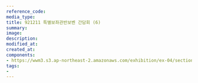 ```yaml
---
reference_code:
media_type:
title: 921211 특별보좌관반보벤 간담회 (6)
summary:
image:
description:
modified_at:
created_at:
components:
- https://wwm3.s3.ap-northeast-2.amazonaws.com/exhibition/ex-04/section-03/박물관/921211+특별보좌관반보벤+간담회+(6).JPG
tags:
-
---
```

